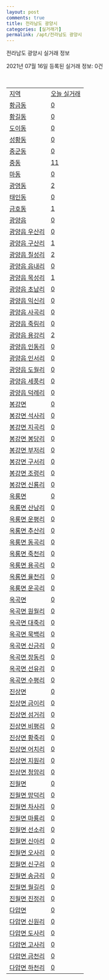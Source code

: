 ```yaml
---
layout: post
comments: true
title: 전라남도 광양시
categories: [실거래가]
permalink: /apt/전라남도 광양시
---
```


전라남도 광양시 실거래 정보

2021년 07월 16일 등록된 실거래 정보: 0건

<script type="text/javascript">
  google.charts.load('current', {'packages':['corechart']});
  google.charts.setOnLoadCallback(drawChart);

  function drawChart() {
    var data = google.visualization.arrayToDataTable([['거래일', '매매', '전월세', '전매'], ['20-07', 138, 76, 125], ['20-08', 276, 171, 92], ['20-09', 305, 115, 49], ['20-10', 286, 118, 30], ['20-11', 315, 94, 122], ['20-12', 351, 95, 80], ['21-01', 245, 93, 24], ['21-02', 229, 402, 37], ['21-03', 281, 129, 49], ['21-04', 316, 160, 39], ['21-05', 252, 206, 32], ['21-06', 239, 116, 23], ['21-07', 172, 26, 7]]);

    var options = {
      title: '최근 1년간 유형별 거래량 추이',
      legend: { position: 'bottom' }
    };

    var chart = new google.visualization.LineChart(document.getElementById('columnchart_material'));
    chart.draw(data, (options));
  }
</script>

<div id="columnchart_material" style="width: 95%; margin-left: -35px"></div>
<br>
<table class="sortable">
  <tr>
    <td><a href="#">지역</a></td>
    <td><a href="#">오늘 실거래</a></td>
  </tr>

  
  <tr class="item">
    <td><a href="전라남도 광양시 황금동">황금동</a></td>
    <td><a href="전라남도 광양시 황금동">0</a></td>
  </tr>
    

  <tr class="item">
    <td><a href="전라남도 광양시 황길동">황길동</a></td>
    <td><a href="전라남도 광양시 황길동">0</a></td>
  </tr>
    

  <tr class="item">
    <td><a href="전라남도 광양시 도이동">도이동</a></td>
    <td><a href="전라남도 광양시 도이동">0</a></td>
  </tr>
    

  <tr class="item">
    <td><a href="전라남도 광양시 성황동">성황동</a></td>
    <td><a href="전라남도 광양시 성황동">0</a></td>
  </tr>
    

  <tr class="item">
    <td><a href="전라남도 광양시 중군동">중군동</a></td>
    <td><a href="전라남도 광양시 중군동">0</a></td>
  </tr>
    

  <tr class="item">
    <td><a href="전라남도 광양시 중동">중동</a></td>
    <td><a href="전라남도 광양시 중동">11</a></td>
  </tr>
    

  <tr class="item">
    <td><a href="전라남도 광양시 마동">마동</a></td>
    <td><a href="전라남도 광양시 마동">0</a></td>
  </tr>
    

  <tr class="item">
    <td><a href="전라남도 광양시 광영동">광영동</a></td>
    <td><a href="전라남도 광양시 광영동">2</a></td>
  </tr>
    

  <tr class="item">
    <td><a href="전라남도 광양시 태인동">태인동</a></td>
    <td><a href="전라남도 광양시 태인동">0</a></td>
  </tr>
    

  <tr class="item">
    <td><a href="전라남도 광양시 금호동">금호동</a></td>
    <td><a href="전라남도 광양시 금호동">1</a></td>
  </tr>
    

  <tr class="item">
    <td><a href="전라남도 광양시 광양읍">광양읍</a></td>
    <td><a href="전라남도 광양시 광양읍">0</a></td>
  </tr>
    

  <tr class="item">
    <td><a href="전라남도 광양시 광양읍 우산리">광양읍 우산리</a></td>
    <td><a href="전라남도 광양시 광양읍 우산리">0</a></td>
  </tr>
    

  <tr class="item">
    <td><a href="전라남도 광양시 광양읍 구산리">광양읍 구산리</a></td>
    <td><a href="전라남도 광양시 광양읍 구산리">1</a></td>
  </tr>
    

  <tr class="item">
    <td><a href="전라남도 광양시 광양읍 칠성리">광양읍 칠성리</a></td>
    <td><a href="전라남도 광양시 광양읍 칠성리">2</a></td>
  </tr>
    

  <tr class="item">
    <td><a href="전라남도 광양시 광양읍 읍내리">광양읍 읍내리</a></td>
    <td><a href="전라남도 광양시 광양읍 읍내리">0</a></td>
  </tr>
    

  <tr class="item">
    <td><a href="전라남도 광양시 광양읍 목성리">광양읍 목성리</a></td>
    <td><a href="전라남도 광양시 광양읍 목성리">1</a></td>
  </tr>
    

  <tr class="item">
    <td><a href="전라남도 광양시 광양읍 초남리">광양읍 초남리</a></td>
    <td><a href="전라남도 광양시 광양읍 초남리">0</a></td>
  </tr>
    

  <tr class="item">
    <td><a href="전라남도 광양시 광양읍 익신리">광양읍 익신리</a></td>
    <td><a href="전라남도 광양시 광양읍 익신리">0</a></td>
  </tr>
    

  <tr class="item">
    <td><a href="전라남도 광양시 광양읍 사곡리">광양읍 사곡리</a></td>
    <td><a href="전라남도 광양시 광양읍 사곡리">0</a></td>
  </tr>
    

  <tr class="item">
    <td><a href="전라남도 광양시 광양읍 죽림리">광양읍 죽림리</a></td>
    <td><a href="전라남도 광양시 광양읍 죽림리">0</a></td>
  </tr>
    

  <tr class="item">
    <td><a href="전라남도 광양시 광양읍 용강리">광양읍 용강리</a></td>
    <td><a href="전라남도 광양시 광양읍 용강리">2</a></td>
  </tr>
    

  <tr class="item">
    <td><a href="전라남도 광양시 광양읍 인동리">광양읍 인동리</a></td>
    <td><a href="전라남도 광양시 광양읍 인동리">0</a></td>
  </tr>
    

  <tr class="item">
    <td><a href="전라남도 광양시 광양읍 인서리">광양읍 인서리</a></td>
    <td><a href="전라남도 광양시 광양읍 인서리">0</a></td>
  </tr>
    

  <tr class="item">
    <td><a href="전라남도 광양시 광양읍 도월리">광양읍 도월리</a></td>
    <td><a href="전라남도 광양시 광양읍 도월리">0</a></td>
  </tr>
    

  <tr class="item">
    <td><a href="전라남도 광양시 광양읍 세풍리">광양읍 세풍리</a></td>
    <td><a href="전라남도 광양시 광양읍 세풍리">0</a></td>
  </tr>
    

  <tr class="item">
    <td><a href="전라남도 광양시 광양읍 덕례리">광양읍 덕례리</a></td>
    <td><a href="전라남도 광양시 광양읍 덕례리">0</a></td>
  </tr>
    

  <tr class="item">
    <td><a href="전라남도 광양시 봉강면">봉강면</a></td>
    <td><a href="전라남도 광양시 봉강면">0</a></td>
  </tr>
    

  <tr class="item">
    <td><a href="전라남도 광양시 봉강면 석사리">봉강면 석사리</a></td>
    <td><a href="전라남도 광양시 봉강면 석사리">0</a></td>
  </tr>
    

  <tr class="item">
    <td><a href="전라남도 광양시 봉강면 지곡리">봉강면 지곡리</a></td>
    <td><a href="전라남도 광양시 봉강면 지곡리">0</a></td>
  </tr>
    

  <tr class="item">
    <td><a href="전라남도 광양시 봉강면 봉당리">봉강면 봉당리</a></td>
    <td><a href="전라남도 광양시 봉강면 봉당리">0</a></td>
  </tr>
    

  <tr class="item">
    <td><a href="전라남도 광양시 봉강면 부저리">봉강면 부저리</a></td>
    <td><a href="전라남도 광양시 봉강면 부저리">0</a></td>
  </tr>
    

  <tr class="item">
    <td><a href="전라남도 광양시 봉강면 구서리">봉강면 구서리</a></td>
    <td><a href="전라남도 광양시 봉강면 구서리">0</a></td>
  </tr>
    

  <tr class="item">
    <td><a href="전라남도 광양시 봉강면 조령리">봉강면 조령리</a></td>
    <td><a href="전라남도 광양시 봉강면 조령리">0</a></td>
  </tr>
    

  <tr class="item">
    <td><a href="전라남도 광양시 봉강면 신룡리">봉강면 신룡리</a></td>
    <td><a href="전라남도 광양시 봉강면 신룡리">0</a></td>
  </tr>
    

  <tr class="item">
    <td><a href="전라남도 광양시 옥룡면">옥룡면</a></td>
    <td><a href="전라남도 광양시 옥룡면">0</a></td>
  </tr>
    

  <tr class="item">
    <td><a href="전라남도 광양시 옥룡면 산남리">옥룡면 산남리</a></td>
    <td><a href="전라남도 광양시 옥룡면 산남리">0</a></td>
  </tr>
    

  <tr class="item">
    <td><a href="전라남도 광양시 옥룡면 운평리">옥룡면 운평리</a></td>
    <td><a href="전라남도 광양시 옥룡면 운평리">0</a></td>
  </tr>
    

  <tr class="item">
    <td><a href="전라남도 광양시 옥룡면 추산리">옥룡면 추산리</a></td>
    <td><a href="전라남도 광양시 옥룡면 추산리">0</a></td>
  </tr>
    

  <tr class="item">
    <td><a href="전라남도 광양시 옥룡면 동곡리">옥룡면 동곡리</a></td>
    <td><a href="전라남도 광양시 옥룡면 동곡리">0</a></td>
  </tr>
    

  <tr class="item">
    <td><a href="전라남도 광양시 옥룡면 죽천리">옥룡면 죽천리</a></td>
    <td><a href="전라남도 광양시 옥룡면 죽천리">0</a></td>
  </tr>
    

  <tr class="item">
    <td><a href="전라남도 광양시 옥룡면 용곡리">옥룡면 용곡리</a></td>
    <td><a href="전라남도 광양시 옥룡면 용곡리">0</a></td>
  </tr>
    

  <tr class="item">
    <td><a href="전라남도 광양시 옥룡면 율천리">옥룡면 율천리</a></td>
    <td><a href="전라남도 광양시 옥룡면 율천리">0</a></td>
  </tr>
    

  <tr class="item">
    <td><a href="전라남도 광양시 옥룡면 운곡리">옥룡면 운곡리</a></td>
    <td><a href="전라남도 광양시 옥룡면 운곡리">0</a></td>
  </tr>
    

  <tr class="item">
    <td><a href="전라남도 광양시 옥곡면">옥곡면</a></td>
    <td><a href="전라남도 광양시 옥곡면">0</a></td>
  </tr>
    

  <tr class="item">
    <td><a href="전라남도 광양시 옥곡면 원월리">옥곡면 원월리</a></td>
    <td><a href="전라남도 광양시 옥곡면 원월리">0</a></td>
  </tr>
    

  <tr class="item">
    <td><a href="전라남도 광양시 옥곡면 대죽리">옥곡면 대죽리</a></td>
    <td><a href="전라남도 광양시 옥곡면 대죽리">0</a></td>
  </tr>
    

  <tr class="item">
    <td><a href="전라남도 광양시 옥곡면 묵백리">옥곡면 묵백리</a></td>
    <td><a href="전라남도 광양시 옥곡면 묵백리">0</a></td>
  </tr>
    

  <tr class="item">
    <td><a href="전라남도 광양시 옥곡면 신금리">옥곡면 신금리</a></td>
    <td><a href="전라남도 광양시 옥곡면 신금리">0</a></td>
  </tr>
    

  <tr class="item">
    <td><a href="전라남도 광양시 옥곡면 장동리">옥곡면 장동리</a></td>
    <td><a href="전라남도 광양시 옥곡면 장동리">0</a></td>
  </tr>
    

  <tr class="item">
    <td><a href="전라남도 광양시 옥곡면 선유리">옥곡면 선유리</a></td>
    <td><a href="전라남도 광양시 옥곡면 선유리">0</a></td>
  </tr>
    

  <tr class="item">
    <td><a href="전라남도 광양시 옥곡면 수평리">옥곡면 수평리</a></td>
    <td><a href="전라남도 광양시 옥곡면 수평리">0</a></td>
  </tr>
    

  <tr class="item">
    <td><a href="전라남도 광양시 진상면">진상면</a></td>
    <td><a href="전라남도 광양시 진상면">0</a></td>
  </tr>
    

  <tr class="item">
    <td><a href="전라남도 광양시 진상면 금이리">진상면 금이리</a></td>
    <td><a href="전라남도 광양시 진상면 금이리">0</a></td>
  </tr>
    

  <tr class="item">
    <td><a href="전라남도 광양시 진상면 섬거리">진상면 섬거리</a></td>
    <td><a href="전라남도 광양시 진상면 섬거리">0</a></td>
  </tr>
    

  <tr class="item">
    <td><a href="전라남도 광양시 진상면 비평리">진상면 비평리</a></td>
    <td><a href="전라남도 광양시 진상면 비평리">0</a></td>
  </tr>
    

  <tr class="item">
    <td><a href="전라남도 광양시 진상면 황죽리">진상면 황죽리</a></td>
    <td><a href="전라남도 광양시 진상면 황죽리">0</a></td>
  </tr>
    

  <tr class="item">
    <td><a href="전라남도 광양시 진상면 어치리">진상면 어치리</a></td>
    <td><a href="전라남도 광양시 진상면 어치리">0</a></td>
  </tr>
    

  <tr class="item">
    <td><a href="전라남도 광양시 진상면 지원리">진상면 지원리</a></td>
    <td><a href="전라남도 광양시 진상면 지원리">0</a></td>
  </tr>
    

  <tr class="item">
    <td><a href="전라남도 광양시 진상면 청암리">진상면 청암리</a></td>
    <td><a href="전라남도 광양시 진상면 청암리">0</a></td>
  </tr>
    

  <tr class="item">
    <td><a href="전라남도 광양시 진월면">진월면</a></td>
    <td><a href="전라남도 광양시 진월면">0</a></td>
  </tr>
    

  <tr class="item">
    <td><a href="전라남도 광양시 진월면 망덕리">진월면 망덕리</a></td>
    <td><a href="전라남도 광양시 진월면 망덕리">0</a></td>
  </tr>
    

  <tr class="item">
    <td><a href="전라남도 광양시 진월면 차사리">진월면 차사리</a></td>
    <td><a href="전라남도 광양시 진월면 차사리">0</a></td>
  </tr>
    

  <tr class="item">
    <td><a href="전라남도 광양시 진월면 마룡리">진월면 마룡리</a></td>
    <td><a href="전라남도 광양시 진월면 마룡리">0</a></td>
  </tr>
    

  <tr class="item">
    <td><a href="전라남도 광양시 진월면 선소리">진월면 선소리</a></td>
    <td><a href="전라남도 광양시 진월면 선소리">0</a></td>
  </tr>
    

  <tr class="item">
    <td><a href="전라남도 광양시 진월면 신아리">진월면 신아리</a></td>
    <td><a href="전라남도 광양시 진월면 신아리">0</a></td>
  </tr>
    

  <tr class="item">
    <td><a href="전라남도 광양시 진월면 오사리">진월면 오사리</a></td>
    <td><a href="전라남도 광양시 진월면 오사리">0</a></td>
  </tr>
    

  <tr class="item">
    <td><a href="전라남도 광양시 진월면 신구리">진월면 신구리</a></td>
    <td><a href="전라남도 광양시 진월면 신구리">0</a></td>
  </tr>
    

  <tr class="item">
    <td><a href="전라남도 광양시 진월면 송금리">진월면 송금리</a></td>
    <td><a href="전라남도 광양시 진월면 송금리">0</a></td>
  </tr>
    

  <tr class="item">
    <td><a href="전라남도 광양시 진월면 월길리">진월면 월길리</a></td>
    <td><a href="전라남도 광양시 진월면 월길리">0</a></td>
  </tr>
    

  <tr class="item">
    <td><a href="전라남도 광양시 진월면 진정리">진월면 진정리</a></td>
    <td><a href="전라남도 광양시 진월면 진정리">0</a></td>
  </tr>
    

  <tr class="item">
    <td><a href="전라남도 광양시 다압면">다압면</a></td>
    <td><a href="전라남도 광양시 다압면">0</a></td>
  </tr>
    

  <tr class="item">
    <td><a href="전라남도 광양시 다압면 신원리">다압면 신원리</a></td>
    <td><a href="전라남도 광양시 다압면 신원리">0</a></td>
  </tr>
    

  <tr class="item">
    <td><a href="전라남도 광양시 다압면 도사리">다압면 도사리</a></td>
    <td><a href="전라남도 광양시 다압면 도사리">0</a></td>
  </tr>
    

  <tr class="item">
    <td><a href="전라남도 광양시 다압면 고사리">다압면 고사리</a></td>
    <td><a href="전라남도 광양시 다압면 고사리">0</a></td>
  </tr>
    

  <tr class="item">
    <td><a href="전라남도 광양시 다압면 금천리">다압면 금천리</a></td>
    <td><a href="전라남도 광양시 다압면 금천리">0</a></td>
  </tr>
    

  <tr class="item">
    <td><a href="전라남도 광양시 다압면 하천리">다압면 하천리</a></td>
    <td><a href="전라남도 광양시 다압면 하천리">0</a></td>
  </tr>
    


</table>


    